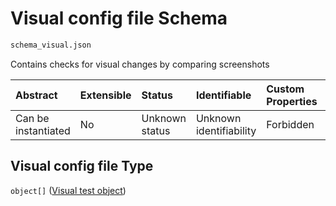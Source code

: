 # Visual config file Schema

```txt
schema_visual.json
```

Contains checks for visual changes by comparing screenshots

| Abstract            | Extensible | Status         | Identifiable            | Custom Properties | Additional Properties | Access Restrictions | Defined In                                                                      |
| :------------------ | :--------- | :------------- | :---------------------- | :---------------- | :-------------------- | :------------------ | :------------------------------------------------------------------------------ |
| Can be instantiated | No         | Unknown status | Unknown identifiability | Forbidden         | Allowed               | none                | [schema\_visual.json](../lib/schemas/schema_visual.json "open original schema") |

## Visual config file Type

`object[]` ([Visual test object](schema_visual-visual-test-object.md))
